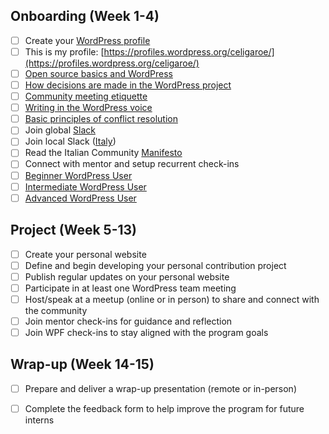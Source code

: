 ## Onboarding (Week 1-4)

- [ ] Create your [WordPress profile](https://login.wordpress.org/register)
- [ ]   This is my profile: [https://profiles.wordpress.org/celigaroe/](https://profiles.wordpress.org/celigaroe/)
- [ ] [Open source basics and WordPress](https://learn.wordpress.org/course/open-source-basics-and-wordpress/)
- [ ] [How decisions are made in the WordPress project](https://learn.wordpress.org/course/how-decisions-are-made-in-the-wordpress-project/)
- [ ] [Community meeting etiquette](https://learn.wordpress.org/course/community-meeting-etiquette/)
- [ ] [Writing in the WordPress voice](https://learn.wordpress.org/course/writing-in-the-wordpress-voice/)
- [ ] [Basic principles of conflict resolution](https://learn.wordpress.org/course/basic-principles-of-conflict-resolution/)
- [ ] Join global [Slack](https://make.wordpress.org/chat/)
- [ ] Join local Slack ([Italy](https://it.wordpress.org/slack/))
- [ ] Read the Italian Community [Manifesto](https://it.wordpress.org/manifesto/)
- [ ] Connect with mentor and setup recurrent check-ins
- [ ] [Beginner WordPress User](https://learn.wordpress.org/course/beginner-wordpress-user/)
- [ ] [Intermediate WordPress User](https://learn.wordpress.org/course/intermediate-wordpress-user/)
- [ ] [Advanced WordPress User](https://learn.wordpress.org/course/advanced-wordpress-user/)

## Project (Week 5-13)

- [ ] Create your personal website 
- [ ] Define and begin developing your personal contribution project
- [ ] Publish regular updates on your personal website
- [ ] Participate in at least one WordPress team meeting
- [ ] Host/speak at a meetup (online or in person) to share and connect with the community
- [ ] Join mentor check-ins for guidance and reflection
- [ ] Join WPF check-ins to stay aligned with the program goals

## Wrap-up (Week 14-15)
- [ ] Prepare and deliver a wrap-up presentation (remote or in-person)
- [ ] Complete the feedback form to help improve the program for future interns




